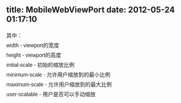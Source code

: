title: MobileWebViewPort
date: 2012-05-24 01:17:10
---

<span style="font-family:Arial;font-size:14px;line-height:26px;text-align:left;white-space:normal;background-color:#FFFFFF;">其中：</span><br style="font-family:Arial;font-size:14px;line-height:26px;text-align:left;white-space:normal;background-color:#FFFFFF;" />
<span style="font-family:Arial;font-size:14px;line-height:26px;text-align:left;white-space:normal;background-color:#FFFFFF;">width - viewport的宽度</span><br style="font-family:Arial;font-size:14px;line-height:26px;text-align:left;white-space:normal;background-color:#FFFFFF;" />
<span style="font-family:Arial;font-size:14px;line-height:26px;text-align:left;white-space:normal;background-color:#FFFFFF;">height - viewport的高度</span><br style="font-family:Arial;font-size:14px;line-height:26px;text-align:left;white-space:normal;background-color:#FFFFFF;" />
<span style="font-family:Arial;font-size:14px;line-height:26px;text-align:left;white-space:normal;background-color:#FFFFFF;">initial-scale - 初始的缩放比例</span><br style="font-family:Arial;font-size:14px;line-height:26px;text-align:left;white-space:normal;background-color:#FFFFFF;" />
<span style="font-family:Arial;font-size:14px;line-height:26px;text-align:left;white-space:normal;background-color:#FFFFFF;">minimum-scale - 允许用户缩放到的最小比例</span><br style="font-family:Arial;font-size:14px;line-height:26px;text-align:left;white-space:normal;background-color:#FFFFFF;" />
<span style="font-family:Arial;font-size:14px;line-height:26px;text-align:left;white-space:normal;background-color:#FFFFFF;">maximum-scale - 允许用户缩放到的最大比例</span><br style="font-family:Arial;font-size:14px;line-height:26px;text-align:left;white-space:normal;background-color:#FFFFFF;" />
<span style="font-family:Arial;font-size:14px;line-height:26px;text-align:left;white-space:normal;background-color:#FFFFFF;">user-scalable - 用户是否可以手动缩放</span>